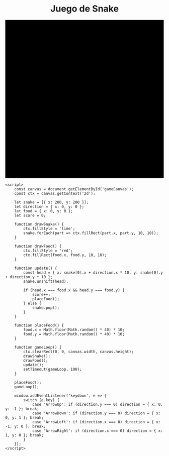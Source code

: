 <!DOCTYPE html>
<html lang="es">
<head>
    <meta charset="UTF-8">
    <meta name="viewport" content="width=device-width, initial-scale=1.0">
    <title>Juego de Snake</title>
    <style>
        canvas {
            display: block;
            margin: 0 auto;
            background-color: #000;
        }
    </style>
</head>
<body>
    <h1 style="text-align: center;">Juego de Snake</h1>
    <canvas id="gameCanvas" width="400" height="400"></canvas>

    <script>
        const canvas = document.getElementById('gameCanvas');
        const ctx = canvas.getContext('2d');

        let snake = [{ x: 200, y: 200 }];
        let direction = { x: 0, y: 0 };
        let food = { x: 0, y: 0 };
        let score = 0;

        function drawSnake() {
            ctx.fillStyle = 'lime';
            snake.forEach(part => ctx.fillRect(part.x, part.y, 10, 10));
        }

        function drawFood() {
            ctx.fillStyle = 'red';
            ctx.fillRect(food.x, food.y, 10, 10);
        }

        function update() {
            const head = { x: snake[0].x + direction.x * 10, y: snake[0].y + direction.y * 10 };
            snake.unshift(head);

            if (head.x === food.x && head.y === food.y) {
                score++;
                placeFood();
            } else {
                snake.pop();
            }
        }

        function placeFood() {
            food.x = Math.floor(Math.random() * 40) * 10;
            food.y = Math.floor(Math.random() * 40) * 10;
        }

        function gameLoop() {
            ctx.clearRect(0, 0, canvas.width, canvas.height);
            drawSnake();
            drawFood();
            update();
            setTimeout(gameLoop, 100);
        }

        placeFood();
        gameLoop();

        window.addEventListener('keydown', e => {
            switch (e.key) {
                case 'ArrowUp': if (direction.y === 0) direction = { x: 0, y: -1 }; break;
                case 'ArrowDown': if (direction.y === 0) direction = { x: 0, y: 1 }; break;
                case 'ArrowLeft': if (direction.x === 0) direction = { x: -1, y: 0 }; break;
                case 'ArrowRight': if (direction.x === 0) direction = { x: 1, y: 0 }; break;
            }
        });
    </script>
</body>
</html>
